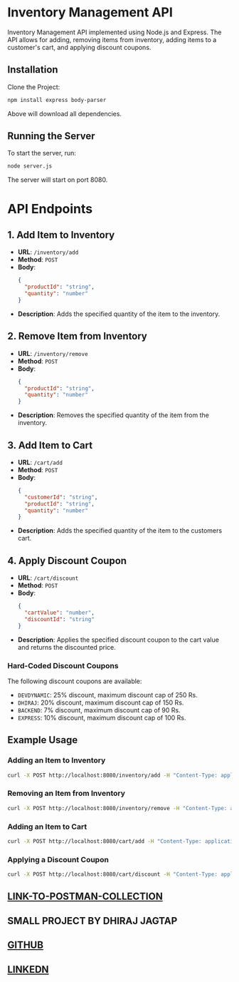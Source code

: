 # Inventory Management API

Inventory Management API implemented using Node.js and Express. The API allows for adding, removing items from inventory, adding items to a customer's cart, and applying discount coupons.

## Installation

Clone the Project:

```sh
npm install express body-parser
```

Above will download all dependencies.

## Running the Server

To start the server, run:

```sh
node server.js
```

The server will start on port 8080.

# API Endpoints

## 1. Add Item to Inventory

- **URL**: `/inventory/add`
- **Method**: `POST`
- **Body**:
  ```json
  {
    "productId": "string",
    "quantity": "number"
  }
  ```
- **Description**: Adds the specified quantity of the item to the inventory.

## 2. Remove Item from Inventory

- **URL**: `/inventory/remove`
- **Method**: `POST`
- **Body**:
  ```json
  {
    "productId": "string",
    "quantity": "number"
  }
  ```
- **Description**: Removes the specified quantity of the item from the inventory.

## 3. Add Item to Cart

- **URL**: `/cart/add`
- **Method**: `POST`
- **Body**:
  ```json
  {
    "customerId": "string",
    "productId": "string",
    "quantity": "number"
  }
  ```
- **Description**: Adds the specified quantity of the item to the customers cart.

## 4. Apply Discount Coupon

- **URL**: `/cart/discount`
- **Method**: `POST`
- **Body**:
  ```json
  {
    "cartValue": "number",
    "discountId": "string"
  }
  ```
- **Description**: Applies the specified discount coupon to the cart value and returns the discounted price.

### Hard-Coded Discount Coupons

The following discount coupons are available:

- `DEVDYNAMIC`: 25% discount, maximum discount cap of 250 Rs.
- `DHIRAJ`: 20% discount, maximum discount cap of 150 Rs.
- `BACKEND`: 7% discount, maximum discount cap of 90 Rs.
- `EXPRESS`: 10% discount, maximum discount cap of 100 Rs.

## Example Usage

### Adding an Item to Inventory

```sh
curl -X POST http://localhost:8080/inventory/add -H "Content-Type: application/json" -d '{"productId":"123", "quantity":10}'
```

### Removing an Item from Inventory

```sh
curl -X POST http://localhost:8080/inventory/remove -H "Content-Type: application/json" -d '{"productId":"123", "quantity":5}'
```

### Adding an Item to Cart

```sh
curl -X POST http://localhost:8080/cart/add -H "Content-Type: application/json" -d '{"customerId":"cust1", "productId":"123", "quantity":2}'
```

### Applying a Discount Coupon

```sh
curl -X POST http://localhost:8080/cart/discount -H "Content-Type: application/json" -d '{"cartValue":1000, "discountId":"DEVDYNAMIC"}'
```

## [LINK-TO-POSTMAN-COLLECTION](https://www.postman.com/galactic-moon-836078/workspace/chaman/collection/32883358-a37fb74b-921c-49ca-9752-d8e0cb2c58d1?action=share&creator=32883358)

## SMALL PROJECT BY DHIRAJ JAGTAP
    
## [GITHUB](https://github.com/dhirajdj30)
## [LINKEDN](https://www.linkedin.com/in/dhiraj-jagtap-297a7322b/)
